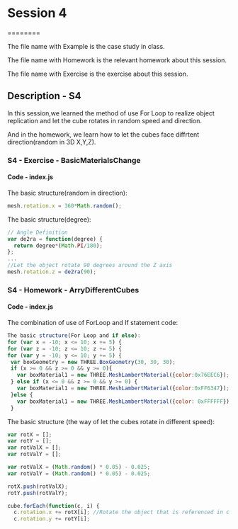 # Session 4
========

The file name with Example is the case study in class.

The file name with Homework is the relevant homework about this session.

The file name with Exercise is the exercise about this session.

## Description - S4 ##

In this session,we learned the method of use For Loop to realize object replication and
let the cube rotates in random speed and direction.

And in the homework, we learn how to let the cubes face diffrtent direction(random in 3D X,Y,Z).

### S4 - Exercise - BasicMaterialsChange ###

#### Code - index.js ####

The basic structure(random in direction):
```javascript
mesh.rotation.x = 360*Math.random();
```

The basic structure(degree):
```javascript
// Angle Definition
var de2ra = function(degree) {
  return degree*(Math.PI/180);
};
...
//Let the object rotate 90 degrees around the Z axis
mesh.rotation.z = de2ra(90);
```

### S4 - Homework - ArryDifferentCubes ###

#### Code - index.js ####
The combination of use of ForLoop and If statement code:
```javascript
The basic structure(For Loop and if else):
for (var x = -10; x <= 10; x += 5) {
for (var z = -10; z <= 10; z += 5) {
for (var y = -10; y <= 10; y += 5) {
 var boxGeometry = new THREE.BoxGeometry(30, 30, 30);
 if (x >= 0 && z >= 0 && y >= 0){
   var boxMaterial1 = new THREE.MeshLambertMaterial({color:0x76EEC6});
 } else if (x <= 0 && z >= 0 && y >= 0) {
   var boxMaterial1 = new THREE.MeshLambertMaterial({color:0xFF6347});
 }else {
   var boxMaterial1 = new THREE.MeshLambertMaterial({color: 0xFFFFFF});
 }
```

The basic structure (the way of let the cubes rotate in different speed):

```javascript
var rotX = [];
var rotY = [];
var rotValX = [];
var rotValY = [];

var rotValX = (Math.random() * 0.05) - 0.025;
var rotValY = (Math.random() * 0.05) - 0.025;

rotX.push(rotValX);
rotY.push(rotValY);

cube.forEach(function(c, i) {
  c.rotation.x += rotX[i]; //Rotate the object that is referenced in c
  c.rotation.y += rotY[i];
  ```
